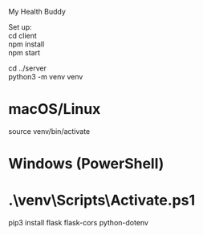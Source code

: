 My Health Buddy

Set up:  
cd client  
npm install  
npm start    

cd ../server  
python3 -m venv venv  
# macOS/Linux  
source venv/bin/activate  
# Windows (PowerShell)  
# .\venv\Scripts\Activate.ps1  
pip3 install flask flask-cors python-dotenv  

